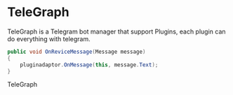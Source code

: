 # TeleGraph
TeleGraph is a Telegram bot manager that support Plugins, each plugin can do everything with telegram.

```csharp
public void OnReviceMessage(Message message)
{
    pluginadaptor.OnMessage(this, message.Text);    
}
```
TeleGraph
